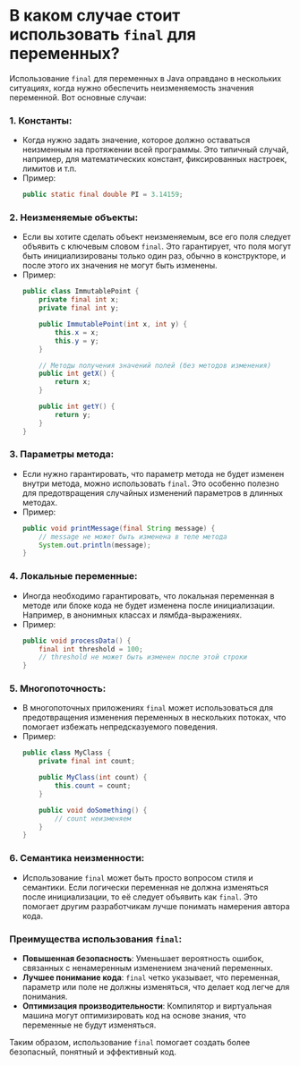 # В каком случае стоит использовать `final` для переменных?

Использование `final` для переменных в Java оправдано в нескольких ситуациях, когда нужно обеспечить неизменяемость значения переменной. Вот основные случаи:

### 1. **Константы**:
   - Когда нужно задать значение, которое должно оставаться неизменным на протяжении всей программы. Это типичный случай, например, для математических констант, фиксированных настроек, лимитов и т.п.
   - Пример:
     ```java
     public static final double PI = 3.14159;
     ```

### 2. **Неизменяемые объекты**:
   - Если вы хотите сделать объект неизменяемым, все его поля следует объявить с ключевым словом `final`. Это гарантирует, что поля могут быть инициализированы только один раз, обычно в конструкторе, и после этого их значения не могут быть изменены.
   - Пример:
     ```java
     public class ImmutablePoint {
         private final int x;
         private final int y;

         public ImmutablePoint(int x, int y) {
             this.x = x;
             this.y = y;
         }

         // Методы получения значений полей (без методов изменения)
         public int getX() {
             return x;
         }

         public int getY() {
             return y;
         }
     }
     ```

### 3. **Параметры метода**:
   - Если нужно гарантировать, что параметр метода не будет изменен внутри метода, можно использовать `final`. Это особенно полезно для предотвращения случайных изменений параметров в длинных методах.
   - Пример:
     ```java
     public void printMessage(final String message) {
         // message не может быть изменена в теле метода
         System.out.println(message);
     }
     ```

### 4. **Локальные переменные**:
   - Иногда необходимо гарантировать, что локальная переменная в методе или блоке кода не будет изменена после инициализации. Например, в анонимных классах и лямбда-выражениях.
   - Пример:
     ```java
     public void processData() {
         final int threshold = 100;
         // threshold не может быть изменен после этой строки
     }
     ```

### 5. **Многопоточность**:
   - В многопоточных приложениях `final` может использоваться для предотвращения изменения переменных в нескольких потоках, что помогает избежать непредсказуемого поведения.
   - Пример:
     ```java
     public class MyClass {
         private final int count;

         public MyClass(int count) {
             this.count = count;
         }

         public void doSomething() {
             // count неизменяем
         }
     }
     ```

### 6. **Семантика неизменности**:
   - Использование `final` может быть просто вопросом стиля и семантики. Если логически переменная не должна изменяться после инициализации, то её следует объявить как `final`. Это помогает другим разработчикам лучше понимать намерения автора кода.

### Преимущества использования `final`:
- **Повышенная безопасность**: Уменьшает вероятность ошибок, связанных с ненамеренным изменением значений переменных.
- **Лучшее понимание кода**: `final` четко указывает, что переменная, параметр или поле не должны изменяться, что делает код легче для понимания.
- **Оптимизация производительности**: Компилятор и виртуальная машина могут оптимизировать код на основе знания, что переменные не будут изменяться.

Таким образом, использование `final` помогает создать более безопасный, понятный и эффективный код.